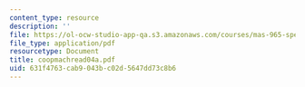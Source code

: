 ```yaml
---
content_type: resource
description: ''
file: https://ol-ocw-studio-app-qa.s3.amazonaws.com/courses/mas-965-special-topics-in-media-technology-cooperative-machines-fall-2003/631f4763cab9043bc02d5647dd73c8b6_coopmachread04a.pdf
file_type: application/pdf
resourcetype: Document
title: coopmachread04a.pdf
uid: 631f4763-cab9-043b-c02d-5647dd73c8b6
---
```

